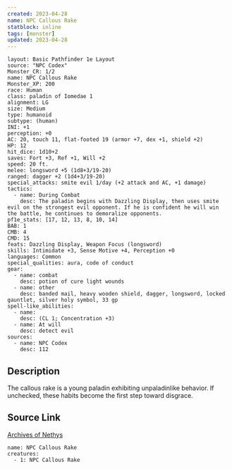 ```yaml
---
created: 2023-04-28
name: NPC Callous Rake
statblock: inline
tags: [monster]
updated: 2023-04-28
---
```

```statblock
layout: Basic Pathfinder 1e Layout
source: "NPC Codex"
Monster_CR: 1/2
name: NPC Callous Rake
Monster_XP: 200
race: Human
class: paladin of Iomedae 1
alignment: LG
size: Medium
type: humanoid
subtype: (human)
INI: +1
perception: +0
AC: 20, touch 11, flat-footed 19 (armor +7, dex +1, shield +2)
HP: 12
hit_dice: 1d10+2
saves: Fort +3, Ref +1, Will +2
speed: 20 ft.
melee: longsword +5 (1d8+3/19-20)
ranged: dagger +2 (1d4+3/19-20)
special_attacks: smite evil 1/day (+2 attack and AC, +1 damage)
tactics:
  - name: During Combat
    desc: The paladin begins with Dazzling Display, then uses smite evil on the strongest evil opponent. If he is confident he will win the battle, he continues to demoralize opponents.
pf1e_stats: [17, 12, 13, 8, 10, 14]
BAB: 1
CMB: 4
CMD: 15
feats: Dazzling Display, Weapon Focus (longsword)
skills: Intimidate +3, Sense Motive +4, Perception +0
languages: Common
special_qualities: aura, code of conduct
gear:
  - name: combat
    desc: potion of cure light wounds
  - name: other
    desc: banded mail, heavy wooden shield, dagger, longsword, locked gauntlet, silver holy symbol, 33 gp
spell-like_abilities:
  - name:
    desc: (CL 1; Concentration +3)
  - name: At will
    desc: detect evil
sources:
  - name: NPC Codex
    desc: 112
```
## Description
The callous rake is a young paladin exhibiting unpaladinlike behavior. If unchecked, these habits become the first step toward disgrace.
## Source Link
[Archives of Nethys](https://aonprd.com/NPCDisplay.aspx?ItemName=Callous%20Rake)
```encounter-table
name: NPC Callous Rake
creatures:
  - 1: NPC Callous Rake
```
